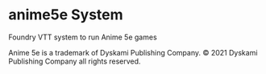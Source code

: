 # anime5e System

Foundry VTT system to run Anime 5e games

Anime 5e is a trademark of Dyskami Publishing Company. © 2021 Dyskami Publishing Company all rights reserved.
